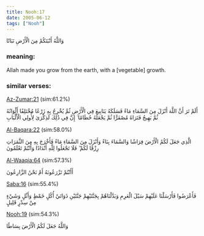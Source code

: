 ```yaml
---
title: Nooh:17
date: 2005-06-12
tags: ["Nooh"]
---
```

وَاللَّهُ أَنْبَتَكُمْ مِنَ الْأَرْضِ نَبَاتًا
### meaning: 
Allah made you grow from the earth, with a [vegetable] growth.
### similar verses: 

[Az-Zumar:21](/39/21) (sim:61.2%)

أَلَمْ تَرَ أَنَّ اللَّهَ أَنْزَلَ مِنَ السَّمَاءِ مَاءً فَسَلَكَهُ يَنَابِيعَ فِي الْأَرْضِ ثُمَّ يُخْرِجُ بِهِ زَرْعًا مُخْتَلِفًا أَلْوَانُهُ ثُمَّ يَهِيجُ فَتَرَاهُ مُصْفَرًّا ثُمَّ يَجْعَلُهُ حُطَامًا ۚ إِنَّ فِي ذَٰلِكَ لَذِكْرَىٰ لِأُولِي الْأَلْبَابِ

[Al-Baqara:22](/2/22) (sim:58.0%)

الَّذِي جَعَلَ لَكُمُ الْأَرْضَ فِرَاشًا وَالسَّمَاءَ بِنَاءً وَأَنْزَلَ مِنَ السَّمَاءِ مَاءً فَأَخْرَجَ بِهِ مِنَ الثَّمَرَاتِ رِزْقًا لَكُمْ ۖ فَلَا تَجْعَلُوا لِلَّهِ أَنْدَادًا وَأَنْتُمْ تَعْلَمُونَ

[Al-Waaqia:64](/56/64) (sim:57.3%)

أَأَنْتُمْ تَزْرَعُونَهُ أَمْ نَحْنُ الزَّارِعُونَ

[Saba:16](/34/16) (sim:55.4%)

فَأَعْرَضُوا فَأَرْسَلْنَا عَلَيْهِمْ سَيْلَ الْعَرِمِ وَبَدَّلْنَاهُمْ بِجَنَّتَيْهِمْ جَنَّتَيْنِ ذَوَاتَيْ أُكُلٍ خَمْطٍ وَأَثْلٍ وَشَيْءٍ مِنْ سِدْرٍ قَلِيلٍ

[Nooh:19](/71/19) (sim:54.3%)

وَاللَّهُ جَعَلَ لَكُمُ الْأَرْضَ بِسَاطًا
